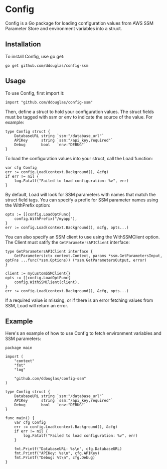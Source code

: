 # Config
Config is a Go package for loading configuration values from AWS SSM Parameter Store and environment variables into a struct.

## Installation

To install Config, use go get:

```
go get github.com/ddouglas/config-ssm
```

## Usage 


To use Config, first import it:

```
import "github.com/ddouglas/config-ssm"
```

Then, define a struct to hold your configuration values. The struct fields must be tagged with ssm or env to indicate the source of the value. For example:

```
type Config struct {
    DatabaseURL string `ssm:"/database_url"`
    APIKey      string `ssm:"/api_key,required"`
    Debug       bool   `env:"DEBUG"`
}
```

To load the configuration values into your struct, call the Load function:

```
var cfg Config
err := config.Load(context.Background(), &cfg)
if err != nil {
    log.Fatalf("Failed to load configuration: %v", err)
}
```

By default, Load will look for SSM parameters with names that match the struct field tags. You can specify a prefix for SSM parameter names using the WithPrefix option:

```
opts := []config.LoadOptFunc{
    config.WithPrefix("/myapp"),
}
err := config.Load(context.Background(), &cfg, opts...)
```

You can also specify an SSM client to use using the WithSSMClient option. The Client must satify the `GetParametersAPIClient` interface:

```
type GetParametersAPIClient interface {
	GetParameters(ctx context.Context, params *ssm.GetParametersInput, optFns ...func(*ssm.Options)) (*ssm.GetParametersOutput, error)
}

client := myCustomSSMClient{}
opts := []config.LoadOptFunc{
    config.WithSSMClient(client),
}
err := config.Load(context.Background(), &cfg, opts...)
```

If a required value is missing, or if there is an error fetching values from SSM, Load will return an error.

## Example
Here's an example of how to use Config to fetch environment variables and SSM parameters:

```
package main

import (
    "context"
    "fmt"
    "log"

    "github.com/ddouglas/config-ssm"
)

type Config struct {
    DatabaseURL string `ssm:"/database_url"`
    APIKey      string `ssm:"/api_key,required"`
    Debug       bool   `env:"DEBUG"`
}

func main() {
    var cfg Config
    err := config.Load(context.Background(), &cfg)
    if err != nil {
        log.Fatalf("Failed to load configuration: %v", err)
    }

    fmt.Printf("DatabaseURL: %s\n", cfg.DatabaseURL)
    fmt.Printf("APIKey: %s\n", cfg.APIKey)
    fmt.Printf("Debug: %t\n", cfg.Debug)
}
```
